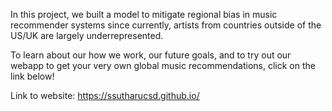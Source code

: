 In this project, we built a model to mitigate regional bias in music recommender systems since currently, artists from countries outside of the US/UK are largely underrepresented.

To learn about our how we work, our future goals, and to try out our webapp to get your very own global music recommendations, click on the link below!

Link to website: https://ssutharucsd.github.io/

